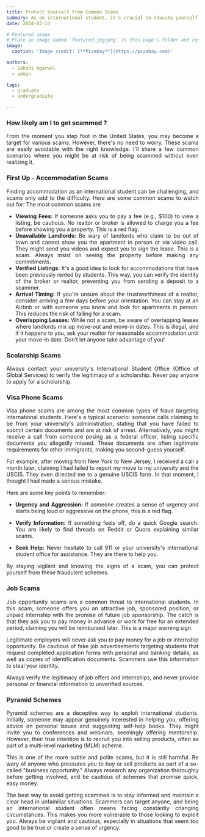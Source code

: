 ```yaml
---
title: Protect Yourself from Common Scams
summary: As an international student, it's crucial to educate yourself about common scams that you might encounter. Being aware of these scams and knowing how to avoid them can protect you from potential financial and personal harm.
date: 2024-03-14

# Featured image
# Place an image named `featured.jpg/png` in this page's folder and customize its options here.
image:
  caption: 'Image credit: [**Pixabay**](https://pixabay.com)'

authors:
  - Sakshi Agarwal
  - admin

tags:
  - graduate
  - undergradiate

---
```

<div style="text-align: justify;">

### How likely am I to get scammed ?

From the moment you step foot in the United States, you may become a target for various scams. However, there's no need to worry. These scams are easily avoidable with the right knowledge. I'll share a few common scenarios where you might be at risk of being scammed without even realizing it.


### First Up - Accommodation Scams

Finding accommodation as an international student can be challenging, and scams only add to the difficulty. Here are some common scams to watch out for:
The most common scams are 
- **Viewing Fees:** If someone asks you to pay a fee (e.g., $100) to view a listing, be cautious. No realtor or broker is allowed to charge you a fee before showing you a property. This is a red flag.
- **Unavailable Landlords:** Be wary of landlords who claim to be out of town and cannot show you the apartment in person or via video call. They might send you videos and expect you to sign the lease. This is a scam. Always insist on seeing the property before making any commitments.
- **Verified Listings:** It's a good idea to look for accommodations that have been previously rented by students. This way, you can verify the identity of the broker or realtor, preventing you from sending a deposit to a scammer.
- **Arrival Timing:** If you're unsure about the trustworthiness of a realtor, consider arriving a few days before your orientation. You can stay at an Airbnb or with someone you know and look for apartments in person. This reduces the risk of falling for a scam.
- **Overlapping Leases:** While not a scam, be aware of overlapping leases where landlords mix up move-out and move-in dates. This is illegal, and if it happens to you, ask your realtor for reasonable accommodation until your move-in date. Don’t let anyone take advantage of you!


### Scolarship Scams

Always contact your university's International Student Office (Office of Global Services) to verify the legitimacy of a scholarship. Never pay anyone to apply for a scholarship.

### Visa Phone Scams

Visa phone scams are among the most common types of fraud targeting international students. Here's a typical scenario: someone calls claiming to be from your university's administration, stating that you have failed to submit certain documents and are at risk of arrest. Alternatively, you might receive a call from someone posing as a federal officer, listing specific documents you allegedly missed. These documents are often legitimate requirements for other immigrants, making you second-guess yourself.

For example, after moving from New York to New Jersey, I received a call a month later, claiming I had failed to report my move to my university and the USCIS. They even directed me to a genuine USCIS form. In that moment, I thought I had made a serious mistake.

Here are some key points to remember:

- **Urgency and Aggression:** If someone creates a sense of urgency and starts being loud or aggressive on the phone, this is a red flag.

- **Verify Information:** If something feels off, do a quick Google search. You are likely to find threads on Reddit or Quora explaining similar scams.

- **Seek Help:** Never hesitate to call 911 or your university's international student office for assistance. They are there to help you.

By staying vigilant and knowing the signs of a scam, you can protect yourself from these fraudulent schemes.

### Job Scams

Job opportunity scams are a common threat to international students. In this scam, someone offers you an attractive job, sponsored position, or unpaid internship with the promise of future job sponsorship. The catch is that they ask you to pay money in advance or work for free for an extended period, claiming you will be reimbursed later. This is a major warning sign.

Legitimate employers will never ask you to pay money for a job or internship opportunity. Be cautious of fake job advertisements targeting students that request completed application forms with personal and banking details, as well as copies of identification documents. Scammers use this information to steal your identity.

Always verify the legitimacy of job offers and internships, and never provide personal or financial information to unverified sources.


### Pyramid Schemes

Pyramid schemes are a deceptive way to exploit international students. Initially, someone may appear genuinely interested in helping you, offering advice on personal issues and suggesting self-help books. They might invite you to conferences and webinars, seemingly offering mentorship. However, their true intention is to recruit you into selling products, often as part of a multi-level marketing (MLM) scheme.

This is one of the more subtle and polite scams, but it is still harmful. Be wary of anyone who pressures you to buy or sell products as part of a so-called "business opportunity." Always research any organization thoroughly before getting involved, and be cautious of schemes that promise quick, easy money.

The best way to avoid getting scammed is to stay informed and maintain a clear head in unfamiliar situations. Scammers can target anyone, and being an international student often means facing constantly changing circumstances. This makes you more vulnerable to those looking to exploit you. Always be vigilant and cautious, especially in situations that seem too good to be true or create a sense of urgency.
</div>